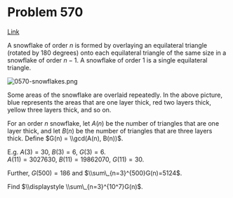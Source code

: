 # Problem 570

[Link](https://projecteuler.net/problem=570)

A snowflake of order $n$ is formed by overlaying an equilateral triangle (rotated by $180$ degrees) onto each equilateral triangle of the same size in a snowflake of order $n-1$. A snowflake of order $1$ is a single equilateral triangle.

![0570-snowflakes.png](resources/images/0570-snowflakes.png?1678992053) 

Some areas of the snowflake are overlaid repeatedly. In the above picture, blue represents the areas that are one layer thick, red two layers thick, yellow three layers thick, and so on.

For an order $n$ snowflake, let $A(n)$ be the number of triangles that are one layer thick, and let $B(n)$ be the number of triangles that are three layers thick. Define $G(n) = \\gcd(A(n), B(n))$.

E.g. $A(3) = 30$, $B(3) = 6$, $G(3)=6$.  
$A(11) = 3027630$, $B(11) = 19862070$, $G(11) = 30$.

Further, $G(500) = 186$ and $\\sum\_{n=3}^{500}G(n)=5124$.

Find $\\displaystyle \\sum\_{n=3}^{10^7}G(n)$.